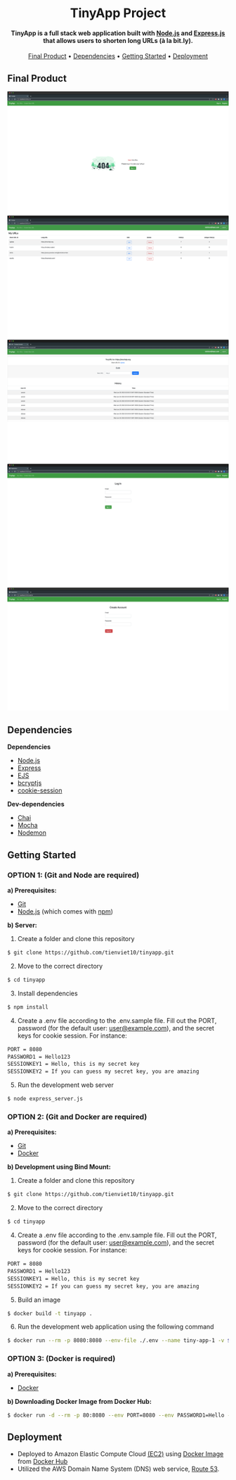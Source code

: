 
<h1 align="center">
  <br>
  TinyApp Project
  <br>
</h1>

<h4 align="center">TinyApp is a full stack web application built with <a href="https://nodejs.org/en/">Node.js</a> and <a href="https://expressjs.com/">Express.js</a> that allows users to shorten long URLs (à la bit.ly).</h4>

<p align="center">
  <a href="#final-product">Final Product</a> •
  <a href="#dependencies">Dependencies</a> •
  <a href="#getting-started">Getting Started</a> •
  <a href="#deployment">Deployment</a>
</p>



## Final Product

!["Screenshot of URLs page - Not Login"](https://github.com/tienviet10/tinyapp/blob/main/docs/urls-no-login.png?raw=true)
!["Screenshot of URLs page"](https://github.com/tienviet10/tinyapp/blob/main/docs/urls.png?raw=true)
!["Screenshot of Editting page"](https://github.com/tienviet10/tinyapp/blob/main/docs/edit-short-url.png?raw=true)
!["Screenshot of Login page"](https://github.com/tienviet10/tinyapp/blob/main/docs/login.png?raw=true)
!["Screenshot of Registration page"](https://github.com/tienviet10/tinyapp/blob/main/docs/register-account.png?raw=true)


## Dependencies

**Dependencies**

- [Node.js](https://nodejs.org/en/)
- [Express](https://expressjs.com/)
- [EJS](https://ejs.co/)
- [bcryptjs](https://github.com/kelektiv/node.bcrypt.js#readme)
- [cookie-session](https://github.com/expressjs/cookie-session#readme)

**Dev-dependencies**
- [Chai](https://www.chaijs.com/)
- [Mocha](https://mochajs.org/)
- [Nodemon](https://nodemon.io/)

## Getting Started

### OPTION 1: (Git and Node are required)

**a) Prerequisites:**

* [Git](https://git-scm.com) 
* [Node.js](https://nodejs.org/en/download/) (which comes with [npm](http://npmjs.com))


**b) Server:**

1. Create a folder and clone this repository

```sh
$ git clone https://github.com/tienviet10/tinyapp.git
```

2. Move to the correct directory

```sh
$ cd tinyapp
```

3. Install dependencies

```sh
$ npm install
```
4. Create a .env file according to the .env.sample file. Fill out the PORT, password (for the default user: user@example.com), and the secret keys for cookie session. For instance: 

```sh
PORT = 8080
PASSWORD1 = Hello123
SESSIONKEY1 = Hello, this is my secret key
SESSIONKEY2 = If you can guess my secret key, you are amazing
```

5. Run the development web server

```sh
$ node express_server.js
```


### OPTION 2: (Git and Docker are required)

**a) Prerequisites:**

* [Git](https://git-scm.com) 
* [Docker](https://docs.docker.com/get-docker/)

**b) Development using Bind Mount:**

1. Create a folder and clone this repository

```sh
$ git clone https://github.com/tienviet10/tinyapp.git
```

2. Move to the correct directory

```sh
$ cd tinyapp
```

4. Create a .env file according to the .env.sample file. Fill out the PORT, password (for the default user: user@example.com), and the secret keys for cookie session. For instance: 

```sh
PORT = 8080
PASSWORD1 = Hello123
SESSIONKEY1 = Hello, this is my secret key
SESSIONKEY2 = If you can guess my secret key, you are amazing
```

5. Build an image

```sh
$ docker build -t tinyapp .
```

6. Run the development web application using the following command

```sh
$ docker run --rm -p 8080:8080 --env-file ./.env --name tiny-app-1 -v $(pwd):/app:ro -v /app/node_modules tinyapp
```


### OPTION 3: (Docker is required)

**a) Prerequisites:**

* [Docker](https://docs.docker.com/get-docker/)

**b) Downloading Docker Image from Docker Hub:**

```sh
$ docker run -d --rm -p 80:8080 --env PORT=8080 --env PASSWORD1=Hello --env SESSIONKEY1=xyzHelloxyz --env SESSIONKEY2=abcHiabc tienviet/tiny-app
```


## Deployment
- Deployed to Amazon Elastic Compute Cloud <a href="https://aws.amazon.com/ec2/">(EC2)</a> using <a href="https://hub.docker.com/r/tienviet/tiny-app">Docker Image</a> from <a href="https://hub.docker.com/">Docker Hub</a>
- Utilized the AWS Domain Name System (DNS) web service, <a href="https://aws.amazon.com/route53/">Route 53</a>.
